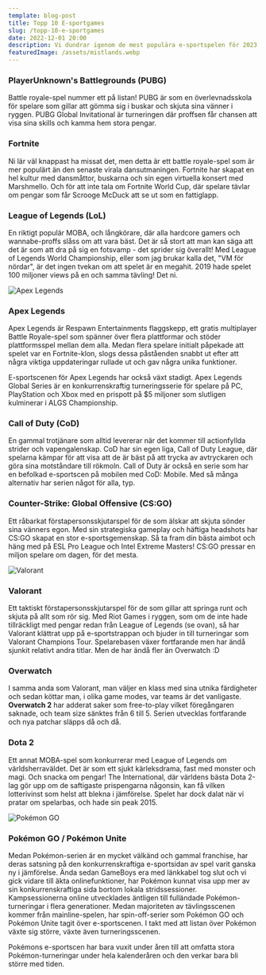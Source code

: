 ```yaml
---
template: blog-post
title: Topp 10 E-sportgames
slug: /topp-10-e-sportgames
date: 2022-12-01 20:00
description: Vi dundrar igenom de mest populära e-sportspelen för 2023. Håll i hatten!
featuredImage: /assets/mistlands.webp
---
```


### PlayerUnknown's Battlegrounds (PUBG)
Battle royale-spel nummer ett på listan! PUBG är som en överlevnadsskola för spelare som gillar att gömma sig i buskar och skjuta sina vänner i ryggen. PUBG Global Invitational är turneringen där proffsen får chansen att visa sina skills och kamma hem stora pengar.

### Fortnite
Ni lär väl knappast ha missat det, men detta är ett battle royale-spel som är mer populärt än den senaste virala dansutmaningen. Fortnite har skapat en hel kultur med dansmåttor, buskarna och sin egen virtuella konsert med Marshmello. Och för att inte tala om Fortnite World Cup, där spelare tävlar om pengar som får Scrooge McDuck att se ut som en fattiglapp. 

### League of Legends (LoL)
En riktigt populär MOBA, och långkörare, där alla hardcore gamers och wannabe-proffs slåss om att vara bäst. Det är så stort att man kan säga att det är som att dra på sig en fotsvamp - det sprider sig överallt! Med League of Legends World Championship, eller som jag brukar kalla det, "VM för nördar", är det ingen tvekan om att spelet är en megahit. 2019 hade spelet 100 miljoner views på en och samma tävling! Det ni.

![Apex Legends](/assets/apex.jpg)

### Apex Legends
Apex Legends är Respawn Entertainments flaggskepp, ett gratis multiplayer Battle Royale-spel som spänner över flera plattformar och stöder plattformsspel mellan dem alla. Medan flera spelare initialt påpekade att spelet var en Fortnite-klon, slogs dessa påståenden snabbt ut efter att några viktiga uppdateringar rullade ut och gav några unika funktioner.

E-sportscenen för Apex Legends har också växt stadigt. Apex Legends Global Series är en konkurrenskraftig turneringsserie för spelare på PC, PlayStation och Xbox med en prispott på $5 miljoner som slutligen kulminerar i ALGS Championship.

### Call of Duty (CoD)
En gammal trotjänare som alltid levererar när det kommer till actionfyllda strider och vapengalenskap. CoD har sin egen liga, Call of Duty League, där spelarna kämpar för att visa att de är bäst på att trycka av avtryckaren och göra sina motståndare till rökmoln. Call of Duty är också en serie som har en befolkad e-sportscen på mobilen med CoD: Mobile. Med så många alternativ har serien något för alla, typ.

### Counter-Strike: Global Offensive (CS:GO)
Ett råbarkat förstapersonsskjutarspel för de som älskar att skjuta sönder sina vänners egon. Med sin strategiska gameplay och häftiga headshots har CS:GO skapat en stor e-sportsgemenskap. Så ta fram din bästa aimbot och häng med på ESL Pro League och Intel Extreme Masters! CS:GO pressar en miljon spelare om dagen, för det mesta.

![Valorant](/assets/valorant.jpg)

### Valorant 
Ett taktiskt förstapersonsskjutarspel för de som gillar att springa runt och skjuta på allt som rör sig. Med Riot Games i ryggen, som om de inte hade tillräckligt med pengar redan från League of Legends (se ovan), så har Valorant klättrat upp på e-sportstrappan och bjuder in till turneringar som Valorant Champions Tour. Spelarebasen växer fortfarande men har ändå sjunkit relativt andra titlar. Men de har ändå fler än Overwatch :D

### Overwatch
I samma anda som Valorant, man väljer en klass med sina utnika färdigheter och sedan köttar man, i olika game modes, var teams är det vanligaste. **Overwatch 2** har adderat saker som free-to-play vilket föregångaren saknade, och team size sänktes från 6 till 5. Serien utvecklas fortfarande och nya patchar släpps då och då.

### Dota 2
Ett annat MOBA-spel som konkurrerar med League of Legends om världsherraväldet. Det är som ett sjukt kärleksdrama, fast med monster och magi. Och snacka om pengar! The International, där världens bästa Dota 2-lag gör upp om de saftigaste prispengarna någonsin, kan få vilken lotterivinst som helst att blekna i jämförelse. Spelet har dock dalat när vi pratar om spelarbas, och hade sin peak 2015.

![Pokémon GO](/assets/pokemon.jpg)

### Pokémon GO / Pokémon Unite
Medan Pokémon-serien är en mycket välkänd och gammal franchise, har deras satsning på den konkurrenskraftiga e-sportsidan av spel varit ganska ny i jämförelse. Ända sedan GameBoys era med länkkabel tog slut och vi gick vidare till äkta onlinefunktioner, har Pokémon kunnat visa upp mer av sin konkurrenskraftiga sida bortom lokala stridssessioner.  
Kampsessionerna online utvecklades äntligen till fulländade Pokémon-turneringar i flera generationer. Medan majoriteten av tävlingsscenen kommer från mainline-spelen, har spin-off-serier som Pokémon GO och Pokémon Unite tagit över e-sportscenen. I takt med att listan över Pokémon växte sig större, växte även turneringsscenen.

Pokémons e-sportscen har bara vuxit under åren till att omfatta stora Pokémon-turneringar under hela kalenderåren och den verkar bara bli större med tiden.